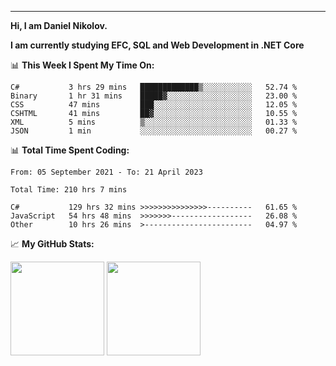 ---
**Hi, I am Daniel Nikolov.**

**I am currently studying EFC, SQL and Web Development in .NET Core**

📊 **This Week I Spent My Time On:**
<!--START_SECTION:wakaweekly-->

```text
C#           3 hrs 29 mins   █████████████▒░░░░░░░░░░░   52.74 %
Binary       1 hr 31 mins    █████▓░░░░░░░░░░░░░░░░░░░   23.00 %
CSS          47 mins         ███░░░░░░░░░░░░░░░░░░░░░░   12.05 %
CSHTML       41 mins         ██▓░░░░░░░░░░░░░░░░░░░░░░   10.55 %
XML          5 mins          ▒░░░░░░░░░░░░░░░░░░░░░░░░   01.33 %
JSON         1 min           ░░░░░░░░░░░░░░░░░░░░░░░░░   00.27 %
```

<!--END_SECTION:wakaweekly-->

📊 **Total Time Spent Coding:**
<!--START_SECTION:waka-->

```text
From: 05 September 2021 - To: 21 April 2023

Total Time: 210 hrs 7 mins

C#           129 hrs 32 mins >>>>>>>>>>>>>>>----------   61.65 %
JavaScript   54 hrs 48 mins  >>>>>>>------------------   26.08 %
Other        10 hrs 26 mins  >------------------------   04.97 %
```

<!--END_SECTION:waka-->

📈 **My GitHub Stats:**

<p>
  <img height="150em" src="https://github-readme-stats.vercel.app/api?username=NikolovDaniel&show_icons=true&hide_border=true&&count_private=true&include_all_commits=true" />
  <img height="150em" src="https://github-readme-stats.vercel.app/api/top-langs/?username=NikolovDaniel&exclude_repo=KNN-Image-Classification&show_icons=true&hide_border=true&layout=compact&langs_count=8s"/>
</p>
